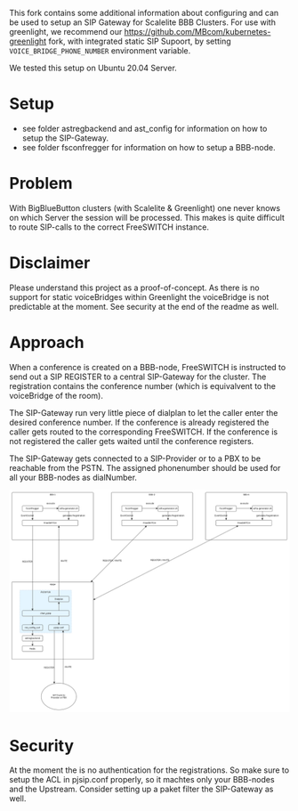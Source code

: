 This fork contains some additional information about configuring and can be used to setup an SIP Gateway for Scalelite BBB Clusters.
For use with greenlight, we recommend our https://github.com/MBcom/kubernetes-greenlight fork, with integrated static SIP Supoort, by setting `VOICE_BRIDGE_PHONE_NUMBER` environment variable.  
  
We tested this setup on Ubuntu 20.04 Server.

# Setup

* see folder astregbackend and ast_config for information on how to setup the SIP-Gateway.
* see folder fsconfregger for information on how to setup a BBB-node.

# Problem

With BigBlueButton clusters (with Scalelite & Greenlight) one never knows on which Server the session will be processed.
This makes is quite difficult to route SIP-calls to the correct FreeSWITCH instance.

# Disclaimer

Please understand this project as a proof-of-concept. As there is no support for static voiceBridges within Greenlight the voiceBridge is not predictable at the moment. See security at the end of the readme as well.

# Approach

When a conference is created on a BBB-node, FreeSWITCH is instructed to send out a SIP REGISTER to a central SIP-Gateway for the cluster.
The registration contains the conference number (which is equivalvent to the voiceBridge of the room).

The SIP-Gateway run very little piece of dialplan to let the caller enter the desired conference number.
If the conference is already registered the caller gets routed to the corresponding FreeSWITCH.
If the conference is not registered the caller gets waited until the conference registers.

The SIP-Gateway gets connected to a SIP-Provider or to a PBX to be reachable from the PSTN.
The assigned phonenumber should be used for all your BBB-nodes as dialNumber.

![alt text][setup]



# Security

At the moment the is no authentication for the registrations.
So make sure to setup the ACL in pjsip.conf properly, so it machtes only your BBB-nodes and the Upstream.
Consider setting up a paket filter the SIP-Gateway as well.

[setup]: setup.png "Example setup"
